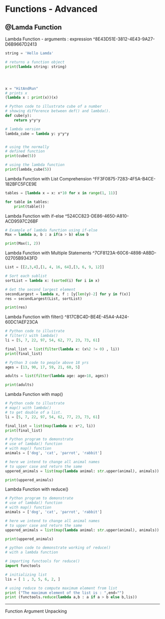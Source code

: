 # Functions - Advanced

## @Lamda Function

Lambda Function - arguments : expression ^8E43D51E-3812-4E43-9A27-D6B9667D2413

```python
string = 'Hello Lamda'

# returns a function object
print(lambda string: string)




x = "HitAndRun"
# prints x
(lambda x : print(x))(x)
```

```python
# Python code to illustrate cube of a number
# showing difference between def() and lambda().
def cube(y):
	return y*y*y

# lambda version
lambda_cube = lambda y: y*y*y


# using the normally
# defined function
print(cube(5))

# using the lambda function
print(lambda_cube(5))
```

Lambda Function with List Comprehension ^FF3F0875-7283-4F5A-B4CE-182BFC5FCE9E

```python
tables = [lambda x = x: x*10 for x in range(1, 11)]

for table in tables:
	print(table())
```

Lambda Function with if-else ^524CC823-DE86-4650-A810-ACD9597C26BF

```python
# Example of lambda function using if-else
Max = lambda a, b : a if(a > b) else b

print(Max(1, 2))
```

Lambda Function with Multiple Statements ^7CF8123A-60C6-4898-A8BD-02705B9343FD

```python
List = [[2,3,4],[1, 4, 16, 64],[3, 6, 9, 12]]

# Sort each sublist
sortList = lambda x: (sorted(i) for i in x)

# Get the second largest element
secondLargest = lambda x, f : [y[len(y)-2] for y in f(x)]
res = secondLargest(List, sortList)

print(res)
```

Lambda Function with filter() ^817CBC4D-BE4E-45A4-A424-60DC1AEF23CA

```python
# Python code to illustrate
# filter() with lambda()
li = [5, 7, 22, 97, 54, 62, 77, 23, 73, 61]

final_list = list(filter(lambda x: (x%2 != 0) , li))
print(final_list)
```

```python
# Python 3 code to people above 18 yrs
ages = [13, 90, 17, 59, 21, 60, 5]

adults = list(filter(lambda age: age>18, ages))

print(adults)
```

Lambda Function with map()

```python
# Python code to illustrate
# map() with lambda()
# to get double of a list.
li = [5, 7, 22, 97, 54, 62, 77, 23, 73, 61]

final_list = list(map(lambda x: x*2, li))
print(final_list)
```

```python
# Python program to demonstrate
# use of lambda() function
# with map() function
animals = ['dog', 'cat', 'parrot', 'rabbit']

# here we intend to change all animal names
# to upper case and return the same
uppered_animals = list(map(lambda animal: str.upper(animal), animals))

print(uppered_animals)
```

Lambda Function with reduce()

```python
# Python program to demonstrate
# use of lambda() function
# with map() function
animals = ['dog', 'cat', 'parrot', 'rabbit']

# here we intend to change all animal names
# to upper case and return the same
uppered_animals = list(map(lambda animal: str.upper(animal), animals))

print(uppered_animals)
```

```python
# python code to demonstrate working of reduce()
# with a lambda function

# importing functools for reduce()
import functools

# initializing list
lis = [ 1 , 3, 5, 6, 2, ]

# using reduce to compute maximum element from list
print ("The maximum element of the list is : ",end="")
print (functools.reduce(lambda a,b : a if a > b else b,lis))
```

---

Function Argument Unpacking

